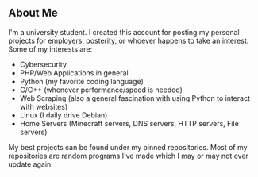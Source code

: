## About Me
I'm a university student. I created this account for posting my personal projects for employers, posterity, or whoever happens to take an interest. Some of my interests are:
- Cybersecurity
- PHP/Web Applications in general
- Python (my favorite coding language)
- C/C++ (whenever performance/speed is needed)
- Web Scraping (also a general fascination with using Python to interact with websites)
- Linux (I daily drive Debian)
- Home Servers (Minecraft servers, DNS servers, HTTP servers, File servers)

My best projects can be found under my pinned repositories. Most of my repositories are random programs I've made which I may or may not ever update again.

